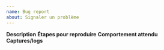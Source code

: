 ```yaml
---
name: Bug report
about: Signaler un problème
---
```


**Description**
**Étapes pour reproduire**
**Comportement attendu**
**Captures/logs**
